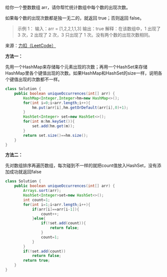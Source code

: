 给你一个整数数组 arr，请你帮忙统计数组中每个数的出现次数。

如果每个数的出现次数都是独一无二的，就返回 true；否则返回 false。

 

>示例 1：
输入：arr = [1,2,2,1,1,3]
输出：true
解释：在该数组中，1 出现了 3 次，2 出现了 2 次，3 只出现了 1 次。没有两个数的出现次数相同。

来源：[力扣（LeetCode）](https://leetcode-cn.com/problems/unique-number-of-occurrences)

**方法一：**

先用一个HashMap来存储每个元素出现的次数；再用一个HashSet来存储HashMap里各个键值出现的次数。如果HashMap和HashSet的size一样，说明各个键值出现的次数都不一样。

```java
class Solution {
    public boolean uniqueOccurrences(int[] arr) {
        HashMap<Integer,Integer>hm=new HashMap<>();
        for(int i=0;i<arr.length;i++){
            hm.put(arr[i],hm.getOrDefault(arr[i],0)+1);
        }
        HashSet<Integer> set=new HashSet<>();
        for(int m:hm.keySet()){
            set.add(hm.get(m));
        }
        return set.size()==hm.size();
    }
}
```

**方法二：**

先对数组排序再遍历数组，每次碰到不一样的就把count值放入HashSet，没有添加成功就返回false
```java
class Solution {
    public boolean uniqueOccurrences(int[] arr) {
        Arrays.sort(arr);
        HashSet<Integer>set=new HashSet<>();
        int count=1;
        for(int i=1;i<arr.length;i++){
            if(arr[i]==arr[i-1]){
                count++;
            }else{
                if(!set.add(count)){
                    return false;
                }
                count=1;                    
            }
        }
        if(!set.add(count))
            return false;
        return true;
    }
}
```
